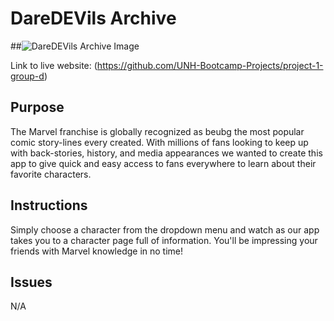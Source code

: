 # DareDEVils Archive

##![DareDEVils Archive Image](src/img/image.png)


Link to live website: (https://github.com/UNH-Bootcamp-Projects/project-1-group-d)

## Purpose

The Marvel franchise is globally recognized as beubg the most popular comic story-lines every created.  With millions of fans looking to keep up with back-stories, history, and media appearances we wanted to create this app to give quick and easy access to fans everywhere to learn about their favorite characters.

## Instructions

Simply choose a character from the dropdown menu and watch as our app takes you to a character page full of information.  You'll be impressing your friends with Marvel knowledge in no time!

## Issues
N/A